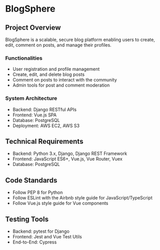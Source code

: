 # BlogSphere

## Project Overview
BlogSphere is a scalable, secure blog platform enabling users to create, edit, comment on posts, and manage their profiles.

### Functionalities
- User registration and profile management
- Create, edit, and delete blog posts
- Comment on posts to interact with the community
- Admin tools for post and comment moderation

### System Architecture
- Backend: Django RESTful APIs
- Frontend: Vue.js SPA
- Database: PostgreSQL
- Deployment: AWS EC2, AWS S3

## Technical Requirements
- Backend: Python 3.x, Django, Django REST Framework
- Frontend: JavaScript ES6+, Vue.js, Vue Router, Vuex
- Database: PostgreSQL

## Code Standards
- Follow PEP 8 for Python
- Follow ESLint with the Airbnb style guide for JavaScript/TypeScript
- Follow Vue.js style guide for Vue components

## Testing Tools
- Backend: pytest for Django
- Frontend: Jest and Vue Test Utils
- End-to-End: Cypress
